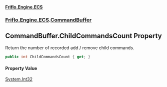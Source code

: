 #### [Friflo.Engine.ECS](index.md 'index')
### [Friflo.Engine.ECS](Friflo.Engine.ECS.md 'Friflo.Engine.ECS').[CommandBuffer](CommandBuffer.md 'Friflo.Engine.ECS.CommandBuffer')

## CommandBuffer.ChildCommandsCount Property

Return the number of recorded add / remove child commands.

```csharp
public int ChildCommandsCount { get; }
```

#### Property Value
[System.Int32](https://docs.microsoft.com/en-us/dotnet/api/System.Int32 'System.Int32')